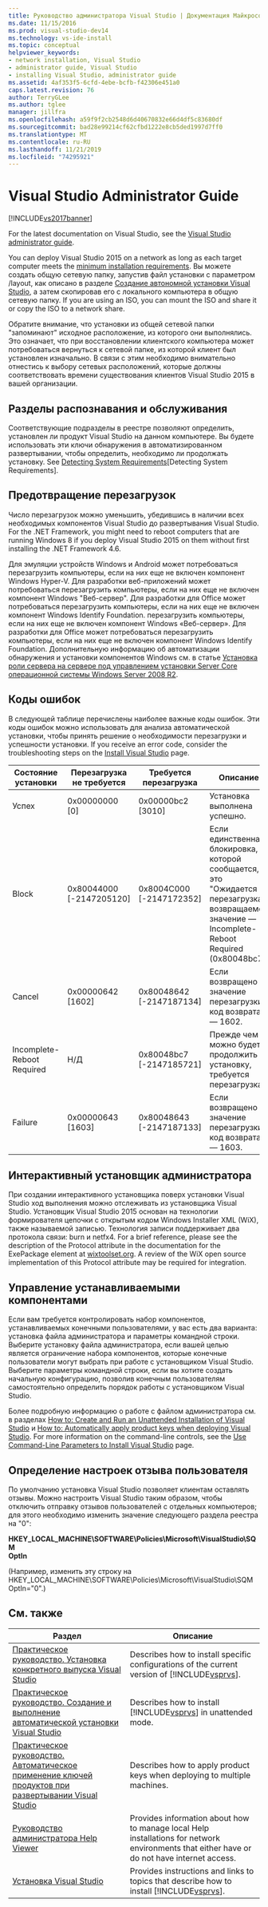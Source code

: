 ```yaml
---
title: Руководство администратора Visual Studio | Документация Майкрософт
ms.date: 11/15/2016
ms.prod: visual-studio-dev14
ms.technology: vs-ide-install
ms.topic: conceptual
helpviewer_keywords:
- network installation, Visual Studio
- administrator guide, Visual Studio
- installing Visual Studio, administrator guide
ms.assetid: 4af353f5-6cfd-4ebe-bcfb-f42306e451a0
caps.latest.revision: 76
author: TerryGLee
ms.author: tglee
manager: jillfra
ms.openlocfilehash: a59f9f2cb2548d6d40670832e66d4df5c83680df
ms.sourcegitcommit: bad28e99214cf62cfbd1222e8cb5ded1997d7ff0
ms.translationtype: MT
ms.contentlocale: ru-RU
ms.lasthandoff: 11/21/2019
ms.locfileid: "74295921"
---
```

# <a name="visual-studio-administrator-guide"></a>Visual Studio Administrator Guide
[!INCLUDE[vs2017banner](../includes/vs2017banner.md)]

For the latest documentation on Visual Studio, see the [Visual Studio administrator guide](/visualstudio/install/visual-studio-administrator-guide).

You can deploy Visual Studio 2015 on a network as long as each target computer meets the [minimum installation requirements](https://visualstudio.microsoft.com/vs/older-downloads/). Вы можете создать общую сетевую папку, запустив файл установки с параметром /layout, как описано в разделе [Создание автономной установки Visual Studio](../install/create-an-offline-installation-of-visual-studio.md), а затем скопировав его с локального компьютера в общую сетевую папку. If you are using an ISO, you can mount the ISO and share it or copy the ISO to a network share.  
  
 Обратите внимание, что установки из общей сетевой папки "запоминают" исходное расположение, из которого они выполнялись. Это означает, что при восстановлении клиентского компьютера может потребоваться вернуться к сетевой папке, из которой клиент был установлен изначально. В связи с этим необходимо внимательно отнестись к выбору сетевых расположений, которые должны соответствовать времени существования клиентов Visual Studio 2015 в вашей организации.  
  
## <a name="detection-and-servicing-keys"></a>Разделы распознавания и обслуживания  
 Соответствующие подразделы в реестре позволяют определить, установлен ли продукт Visual Studio на данном компьютере. Вы будете использовать эти ключи обнаружения в автоматизированном развертывании, чтобы определить, необходимо ли продолжать установку.  See [Detecting System Requirements](../extensibility/internals/detecting-system-requirements.md)[Detecting System Requirements].  
  
## <a name="avoiding-reboots"></a>Предотвращение перезагрузок  
 Число перезагрузок можно уменьшить, убедившись в наличии всех необходимых компонентов Visual Studio до развертывания Visual Studio. For the .NET Framework, you might need to reboot computers that are running Windows 8 if you deploy Visual Studio 2015 on them without first installing the .NET Framework 4.6.  
  
 Для эмуляции устройств Windows и Android может потребоваться перезагрузить компьютеры, если на них еще не включен компонент Windows Hyper-V. Для разработки веб-приложений может потребоваться перезагрузить компьютеры, если на них еще не включен компонент Windows "Веб-сервер". Для разработки для Office может потребоваться перезагрузить компьютеры, если на них еще не включен компонент Windows Identify Foundation. перезагрузить компьютеры, если на них еще не включен компонент Windows «Веб-сервер». Для разработки для Office может потребоваться перезагрузить компьютеры, если на них еще не включен компонент Windows Identify Foundation. Дополнительную информацию об автоматизации обнаружения и установки компонентов Windows см. в статье [Установка роли сервера на сервере под управлением установки Server Core операционной системы Windows Server 2008 R2](https://technet.microsoft.com/library/ee441260(v=ws.10).aspx).  
  
## <a name="error-return-codes"></a>Коды ошибок  
 В следующей таблице перечислены наиболее важные коды ошибок. Эти коды ошибок можно использовать для анализа автоматической установки, чтобы принять решение о необходимости перезагрузки и успешности установки. If you receive an error code, consider the troubleshooting steps on the [Install Visual Studio](../install/install-visual-studio-2015.md) page.  
  
|Состояние установки|Перезагрузка не требуется|Требуется перезагрузка|Описание|  
|------------------|--------------------------|----------------------|-----------------|  
|Успех|0x00000000 [0]|0x00000bc2 [3010]|Установка выполнена успешно.|  
|Block|0x80044000 [-2147205120]|0x8004C000 [-2147172352]|Если единственная блокировка, о которой сообщается, это "Ожидается перезагрузка", возвращаемое значение — Incomplete-Reboot Required (0x80048bc7).|  
|Cancel|0x00000642 [1602]|0x80048642 [-2147187134]|Если возвращено значение перезагрузки, код возврата — 1602.|  
|Incomplete-Reboot Required|Н/Д|0x80048bc7 [-2147185721]|Прежде чем можно будет продолжить установку, требуется перезагрузка.|  
|Failure|0x00000643 [1603]|0x80048643 [-2147187133]|Если возвращено значение перезагрузки, код возврата — 1603.|  
  
## <a name="interactive-administrator-installer"></a>Интерактивный установщик администратора  
 При создании интерактивного установщика поверх установки Visual Studio ход выполнения можно отслеживать из установщика Visual Studio. Установщик Visual Studio 2015 основан на технологии формирователя цепочки с открытым кодом Windows Installer XML (WiX), также называемой записью. Технология записи поддерживает два протокола связи: burn и netfx4. For a brief reference, please see the description of the Protocol attribute in the documentation for the ExePackage element at [wixtoolset.org](https://wixtoolset.org/). A review of the WiX open source implementation of this Protocol attribute may be required for integration.  
  
## <a name="controlling-what-is-installed"></a>Управление устанавливаемыми компонентами  
 Если вам требуется контролировать набор компонентов, устанавливаемых конечными пользователями, у вас есть два варианта: установка файла администратора и параметры командной строки. Выберите установку файла администратора, если вашей целью является ограничение набора компонентов, которые конечные пользователи могут выбрать при работе с установщиком Visual Studio. Выберите параметры командной строки, если вы хотите создать начальную конфигурацию, позволив конечным пользователям самостоятельно определить порядок работы с установщиком Visual Studio.  
  
 Более подробную информацию о работе с файлом администратора см. в разделах [How to: Create and Run an Unattended Installation of Visual Studio](../install/how-to-create-and-run-an-unattended-installation-of-visual-studio.md) и [How to: Automatically apply product keys when deploying Visual Studio](../install/how-to-automatically-apply-product-keys-when-deploying-visual-studio.md).  For more information on the command-line controls, see the [Use Command-Line Parameters to Install Visual Studio](../install/use-command-line-parameters-to-install-visual-studio.md) page.  
  
## <a name="specifying-customer-feedback-settings"></a>Определение настроек отзыва пользователя  

По умолчанию установка Visual Studio позволяет клиентам оставлять отзывы. Можно настроить Visual Studio таким образом, чтобы отключить отправку отзывов пользователей с отдельных компьютеров; для этого необходимо изменить значение следующего раздела реестра на "0":  
  
**HKEY_LOCAL_MACHINE\SOFTWARE\Policies\Microsoft\VisualStudio\SQM**  
**OptIn**  
  
(Например, изменить эту строку на HKEY_LOCAL_MACHINE\SOFTWARE\Policies\Microsoft\VisualStudio\SQM OptIn="0".)  
  
## <a name="related-topics"></a>См. также  
  
|Раздел|Описание|  
|-----------|-----------------|  
|[Практическое руководство. Установка конкретного выпуска Visual Studio](../install/how-to-install-a-specific-release-of-visual-studio.md)|Describes how to install specific configurations of the current version of  [!INCLUDE[vsprvs](../includes/vsprvs-md.md)].|  
|[Практическое руководство. Создание и выполнение автоматической установки Visual Studio](../install/how-to-create-and-run-an-unattended-installation-of-visual-studio.md)|Describes how to install [!INCLUDE[vsprvs](../includes/vsprvs-md.md)] in unattended mode.|  
|[Практическое руководство. Автоматическое применение ключей продуктов при развертывании Visual Studio](../install/how-to-automatically-apply-product-keys-when-deploying-visual-studio.md)|Describes how to apply product keys when deploying to multiple machines.|  
|[Руководство администратора Help Viewer](../ide/help-viewer-administrator-guide.md)|Provides information about  how to manage local Help installations for network environments that either have or do not have internet access.|  
|[Установка Visual Studio](../install/install-visual-studio-2015.md)|Provides instructions and  links to topics that describe how to install [!INCLUDE[vsprvs](../includes/vsprvs-md.md)].|